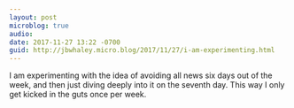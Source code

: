 ```yaml
---
layout: post
microblog: true
audio: 
date: 2017-11-27 13:22 -0700
guid: http://jbwhaley.micro.blog/2017/11/27/i-am-experimenting.html
---
```

I am experimenting with the idea of avoiding all news six days out of the week, and then just diving deeply into it on the seventh day. This way I only get kicked in the guts once per week.

